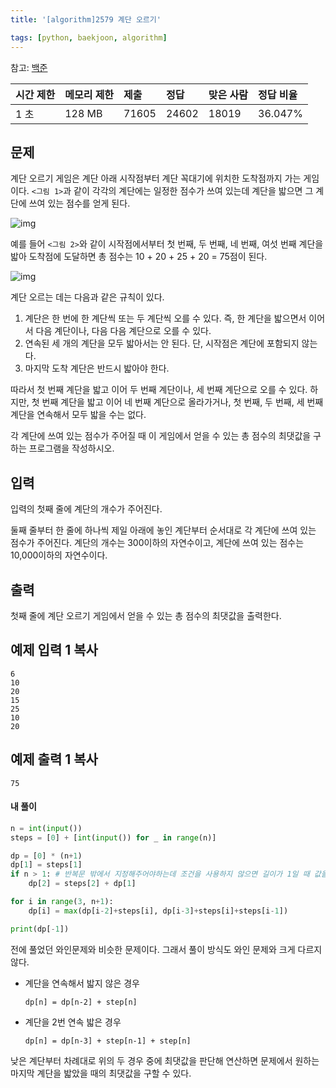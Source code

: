 ```yaml
---
title: '[algorithm]2579 계단 오르기'

tags: [python, baekjoon, algorithm]
---
```


참고: [백준](https://www.acmicpc.net/problem/2579)

| 시간 제한 | 메모리 제한 | 제출  | 정답  | 맞은 사람 | 정답 비율 |
| :-------- | :---------- | :---- | :---- | :-------- | :-------- |
| 1 초      | 128 MB      | 71605 | 24602 | 18019     | 36.047%   |

## 문제

계단 오르기 게임은 계단 아래 시작점부터 계단 꼭대기에 위치한 도착점까지 가는 게임이다. `<그림 1>`과 같이 각각의 계단에는 일정한 점수가 쓰여 있는데 계단을 밟으면 그 계단에 쓰여 있는 점수를 얻게 된다.

![img](https://www.acmicpc.net/upload/images/k64or2GOK1vmpEig7Ud.png)

예를 들어 `<그림 2>`와 같이 시작점에서부터 첫 번째, 두 번째, 네 번째, 여섯 번째 계단을 밟아 도착점에 도달하면 총 점수는 10 + 20 + 25 + 20 = 75점이 된다.

![img](https://www.acmicpc.net/upload/images/f62omMF2kQYD5rDct.png)

계단 오르는 데는 다음과 같은 규칙이 있다.

1. 계단은 한 번에 한 계단씩 또는 두 계단씩 오를 수 있다. 즉, 한 계단을 밟으면서 이어서 다음 계단이나, 다음 다음 계단으로 오를 수 있다.
2. 연속된 세 개의 계단을 모두 밟아서는 안 된다. 단, 시작점은 계단에 포함되지 않는다.
3. 마지막 도착 계단은 반드시 밟아야 한다.

따라서 첫 번째 계단을 밟고 이어 두 번째 계단이나, 세 번째 계단으로 오를 수 있다. 하지만, 첫 번째 계단을 밟고 이어 네 번째 계단으로 올라가거나, 첫 번째, 두 번째, 세 번째 계단을 연속해서 모두 밟을 수는 없다.

각 계단에 쓰여 있는 점수가 주어질 때 이 게임에서 얻을 수 있는 총 점수의 최댓값을 구하는 프로그램을 작성하시오.

## 입력

입력의 첫째 줄에 계단의 개수가 주어진다.

둘째 줄부터 한 줄에 하나씩 제일 아래에 놓인 계단부터 순서대로 각 계단에 쓰여 있는 점수가 주어진다. 계단의 개수는 300이하의 자연수이고, 계단에 쓰여 있는 점수는 10,000이하의 자연수이다.

## 출력

첫째 줄에 계단 오르기 게임에서 얻을 수 있는 총 점수의 최댓값을 출력한다.

## 예제 입력 1 복사

```
6
10
20
15
25
10
20
```

## 예제 출력 1 복사

```
75
```

#### 내 풀이

```python
n = int(input())
steps = [0] + [int(input()) for _ in range(n)]

dp = [0] * (n+1)
dp[1] = steps[1]
if n > 1: # 반복문 밖에서 지정해주어야하는데 조건을 사용하지 않으면 길이가 1일 때 값을 할당할 수 없음
    dp[2] = steps[2] + dp[1]

for i in range(3, n+1):
    dp[i] = max(dp[i-2]+steps[i], dp[i-3]+steps[i]+steps[i-1])

print(dp[-1])
```

전에 풀었던 와인문제와 비슷한 문제이다. 그래서 풀이 방식도 와인 문제와 크게 다르지 않다.

- 계단을 연속해서 밟지 않은 경우

  `dp[n] = dp[n-2] + step[n]`

- 계단을 2번 연속 밟은 경우

  `dp[n] = dp[n-3] + step[n-1] + step[n]`

낮은 계단부터 차례대로 위의 두 경우 중에 최댓값을 판단해 연산하면 문제에서 원하는 마지막 계단을 밟았을 때의 최댓값을 구할 수 있다.
